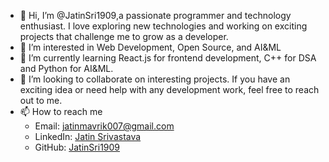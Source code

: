 - 👋 Hi, I’m @JatinSri1909,a passionate programmer and technology enthusiast. I love exploring new technologies and working on exciting projects that challenge me to grow as a developer.
- 👀 I’m interested in Web Development, Open Source, and AI&ML
- 🌱 I’m currently learning React.js for frontend development, C++ for DSA and Python for AI&ML.
- 💞️ I’m looking to collaborate on interesting projects. If you have an exciting idea or need help with any development work, feel free to reach out to me.
- 📫 How to reach me
  - Email: jatinmavrik007@gmail.com
  - LinkedIn: [Jatin Srivastava](www.linkedin.com/in/jatin-srivastava-57a434256)
  - GitHub: [JatinSri1909](https://github.com/JatinSri1909)

<!---
JatinSri1909/JatinSri1909 is a ✨ special ✨ repository because its `README.md` (this file) appears on your GitHub profile.
You can click the Preview link to take a look at your changes.
--->
